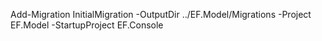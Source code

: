 ﻿Add-Migration InitialMigration -OutputDir ../EF.Model/Migrations -Project EF.Model -StartupProject EF.Console